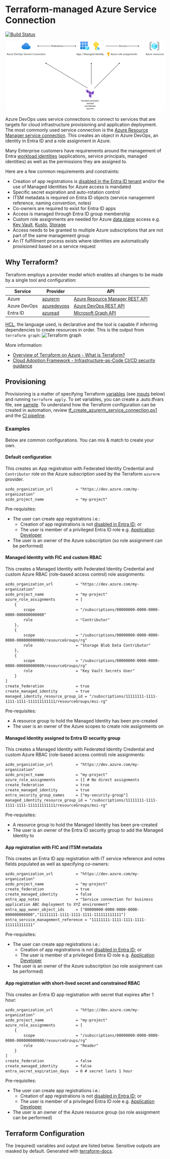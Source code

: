 # Terraform-managed Azure Service Connection

[![Build Status](https://dev.azure.com/geekzter/Pipeline%20Playground/_apis/build/status%2Fcreate-service-connection?branchName=main&label=terraform-ci)](https://dev.azure.com/geekzter/Pipeline%20Playground/_build/latest?definitionId=5&branchName=main)

![](../visuals/diagram.png)

Azure DevOps uses service connections to connect to services that are targets for cloud infrastructure provisioning and application deployment. The most commonly used service connection is the [Azure Resource Manager service connection](https://learn.microsoft.com/azure/devops/pipelines/library/connect-to-azure?view=azure-devops). This creates an object in Azure DevOps, an identity in Entra ID and a role assignment in Azure.

Many Enterprise customers have requirements around the management of Entra [workload identities](https://learn.microsoft.com/entra/workload-id/workload-identities-overview) (applications, service principals, managed identities) as well as the permissions they are assigned to.

Here are a few common requirements and constraints:

- Creation of app registrations is [disabled in the Entra ID tenant](https://learn.microsoft.com/entra/identity/role-based-access-control/delegate-app-roles#restrict-who-can-create-applications) and/or
the use of Managed Identities for Azure access is mandated
- Specific secret expiration and auto-rotation control
- ITSM metadata is required on Entra ID objects (service nanagement reference, naming convention, notes)
- Co-owners are required to exist for Entra ID apps
- Access is managed through Entra ID group membership
- Custom role assignments are needed for Azure [data plane](https://learn.microsoft.com/azure/azure-resource-manager/management/control-plane-and-data-plane#data-plane) access e.g. [Key Vault](https://learn.microsoft.com/azure/key-vault/general/rbac-guide?tabs=azure-cli#azure-built-in-roles-for-key-vault-data-plane-operations), [Kusto](https://learn.microsoft.com/azure/data-explorer/kusto/access-control/role-based-access-control), [Storage](https://learn.microsoft.com/azure/storage/blobs/assign-azure-role-data-access?tabs=portal)
- Access needs to be granted to multiple Azure subscriptions that are not part of the same management group
- An IT fulfillment process exists where identities are automatically provisioned based on a service request

## Why Terraform?

Terraform employs a provider model which enables all changes to be made by a single tool and configuration:

| Service      | Provider | API |
|--------------|----------|-----|
| Azure        | [azurerm](https://registry.terraform.io/providers/hashicorp/azurerm/latest/docs)     | [Azure Resource Manager REST API](https://learn.microsoft.com/rest/api/resources/) |
| Azure DevOps | [azuredevops](https://registry.terraform.io/providers/microsoft/azuredevops/latest/docs) | [Azure DevOps REST API](https://learn.microsoft.com/rest/api/azure/devops/serviceendpoint/endpoints) |
| Entra ID     | [azuread](https://registry.terraform.io/providers/hashicorp/azuread/latest/docs)     | [Microsoft Graph API](https://learn.microsoft.com/graph/use-the-api) |

[HCL](https://developer.hashicorp.com/terraform/language#about-the-terraform-language), the language used, is declarative and the tool is capable if inferring dependencies to create resources in order. This is the output from `terraform graph`:
![Terraform graph](graph.png)

More information:

- [Overview of Terraform on Azure - What is Terraform?](https://learn.microsoft.com/azure/developer/terraform/overview)
- [Cloud Adoption Framework - Infrastructure-as-Code CI/CD security guidance](https://learn.microsoft.com/azure/cloud-adoption-framework/secure/best-practices/secure-devops)

## Provisioning

Provisioning is a matter of specifying Terraform [variables](https://developer.hashicorp.com/terraform/language/values/variables) (see [inputs](#inputs) below) and running `terraform apply`. To set variables, you can create a .auto.tfvars file, see [sample](config.auto.tfvars.sample).
To understand how the Terraform configuration can be created in automation, review
[tf_create_azurerm_service_connection.ps1](../../../scripts/azure-devops/tf_create_azurerm_service_connection.ps1) and the
[CI pipeline](azure-pipelines.yml).  

### Examples

Below are common configurations. You can mix & match to create your own.

#### Default configuration

This creates an App registration with Federated Identity Credential and `Contributor` role on the Azure subscription used by the Terraform `azurerm` provider.

```hcl
azdo_organization_url          = "https://dev.azure.com/my-organization"
azdo_project_name              = "my-project"
```

Pre-requisites:

- The user can create app registrations i.e.:
  - Creation of app registrations is not [disabled in Entra ID](https://learn.microsoft.com/entra/identity/role-based-access-control/delegate-app-roles#restrict-who-can-create-applications);
  or
  - The user is member of a privileged Entra ID role e.g. [Application Developer](https://learn.microsoft.com/entra/identity/role-based-access-control/permissions-reference#application-developer)
- The user is an owner of the Azure subscription (so role assignment can be performed)

#### Managed Identity with FIC and custom RBAC

This creates a Managed Identity with Federated Identity Credential and custom Azure RBAC (role-based access control) role assignments:

```hcl
azdo_organization_url          = "https://dev.azure.com/my-organization"
azdo_project_name              = "my-project"
azure_role_assignments         = [
    {
        scope                  = "/subscriptions/00000000-0000-0000-0000-000000000000" 
        role                   = "Contributor"
    },
    {
        scope                  = "/subscriptions/00000000-0000-0000-0000-000000000000/resourceGroups/rg" 
        role                   = "Storage Blob Data Contributor"
    },
    {
        scope                  = "/subscriptions/00000000-0000-0000-0000-000000000000/resourceGroups/rg" 
        role                   = "Key Vault Secrets User"
    }
]
create_federation              = true
create_managed_identity        = true
managed_identity_resource_group_id = "/subscriptions/11111111-1111-1111-1111-111111111111/resourceGroups/msi-rg"
```

Pre-requisites:

- A resource group to hold the Managed Identity has been pre-created
- The user is an owner of the Azure scopes to create role assignments on

#### Managed Identity assigned to Entra ID security group

This creates a Managed Identity with Federated Identity Credential and custom Azure RBAC (role-based access control) role assignments:

```hcl
azdo_organization_url          = "https://dev.azure.com/my-organization"
azdo_project_name              = "my-project"
azure_role_assignments         = [] # No direct assignments
create_federation              = true
create_managed_identity        = true
entra_security_group_names     = ["my-security-group"]
managed_identity_resource_group_id = "/subscriptions/11111111-1111-1111-1111-111111111111/resourceGroups/msi-rg"
```

Pre-requisites:

- A resource group to hold the Managed Identity has been pre-created
- The user is an owner of the Entra ID security group to add the Managed Identity to

#### App registration with FIC and ITSM metadata

This creates an Entra ID app registration with IT service reference and notes fields populated as well as specifying co-owners:

```hcl
azdo_organization_url          = "https://dev.azure.com/my-organization"
azdo_project_name              = "my-project"
create_federation              = true
create_managed_identity        = false
entra_app_notes                = "Service connection for business application ABC deployment to XYZ environment"
entra_app_owner_object_ids     = ["00000000-0000-0000-0000-000000000000","11111111-1111-1111-1111-111111111111"]
entra_service_management_reference = "11111111-1111-1111-1111-111111111111"
```

Pre-requisites:

- The user can create app registrations i.e.:
  - Creation of app registrations is not [disabled in Entra ID](https://learn.microsoft.com/entra/identity/role-based-access-control/delegate-app-roles#restrict-who-can-create-applications);
  or
  - The user is member of a privileged Entra ID role e.g. [Application Developer](https://learn.microsoft.com/entra/identity/role-based-access-control/permissions-reference#application-developer)
- The user is an owner of the Azure subscription (so role assignment can be performed)

#### App registration with short-lived secret and constrained RBAC

This creates an Entra ID app registration with secret that expires after 1 hour:

```hcl
azdo_organization_url          = "https://dev.azure.com/my-organization"
azdo_project_name              = "my-project"
azure_role_assignments         = [
    {
        scope                  = "/subscriptions/00000000-0000-0000-0000-000000000000/resourceGroups/rg"
        role                   = "Reader"
    }
]
create_federation              = false
create_managed_identity        = false
entra_secret_expiration_days   = 0 # secret lasts 1 hour
```

Pre-requisites:

- The user can create app registrations i.e.:
  - Creation of app registrations is not [disabled in Entra ID](https://learn.microsoft.com/entra/identity/role-based-access-control/delegate-app-roles#restrict-who-can-create-applications);
  or
  - The user is member of a privileged Entra ID role e.g. [Application Developer](https://learn.microsoft.com/entra/identity/role-based-access-control/permissions-reference#application-developer)
- The user is an owner of the Azure resource group (so role assignment can be performed)

## Terraform Configuration

The (required) variables and output are listed below. Sensitive outputs are masked by default.
Generated with [terraform-docs](https://terraform-docs.io/).
